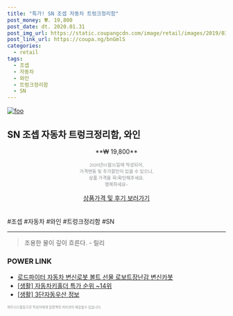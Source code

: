 ```yaml
--- 
title: "특가! SN 조셉 자동차 트렁크정리함" 
post_money: ₩. 19,800 
post_date: dt. 2020.01.31 
post_img_url: https://static.coupangcdn.com/image/retail/images/2019/03/28/10/3/4221df60-a97d-46cb-ad8e-6038920b4f7c.jpg 
post_link_url: https://coupa.ng/bnGmlS 
categories: 
  - retail 
tags: 
  - 조셉 
  - 자동차 
  - 와인 
  - 트렁크정리함 
  - SN 
--- 
```

[![foo](https://static.coupangcdn.com/image/retail/images/2019/03/28/10/3/4221df60-a97d-46cb-ad8e-6038920b4f7c.jpg)](https://coupa.ng/bnGmlS) 

## SN 조셉 자동차 트렁크정리함, 와인 
<p style="text-align: center;">**₩ 19,800**</p> 
<p style="text-align: center;"><span style="color: #898c8f; font-family: Georgia,Times,serif; font-size: 0.75em;">2020년01월31일에 작성되어, <br>가격변동 및 추가할인이 있을 수 있으니,<br> 상품 가격을 꼭!확인해주세요.<br>행복하세요~</span> 
</p>	 
<div markdown="0" style="text-align: center;"><a href="https://coupa.ng/bnGmlS" class="btn btn--success">상품가격 및 후기 보러가기</a></div> 
<br><br> 
  #조셉 #자동차 #와인 #트렁크정리함 #SN 
<hr> 

> 조용한 물이 깊이 흐른다. - 릴리 


### POWER LINK

* <a href="https://blog.naver.com/sakai111/221785632392" target="_blank">로드파이터 자동차 변신로봇 볼트 선물 로보트장난감 변신카봇</a>
* <a href="https://blog.naver.com/sakai111/221790620803" target="_blank"> [생활] 자동차키홀더 특가 순위 ~14위</a>
* <a href="https://blog.naver.com/sakai111/221768412443" target="_blank"> [생활] 3단자동우산 정보 </a>

<span style="color: #898c8f; font-family: Georgia,Times,serif; font-size: 0.55em;">파트너스활동으로 작성자에게 일정액의 커미션이 제공될수 있습니다.</span> 
